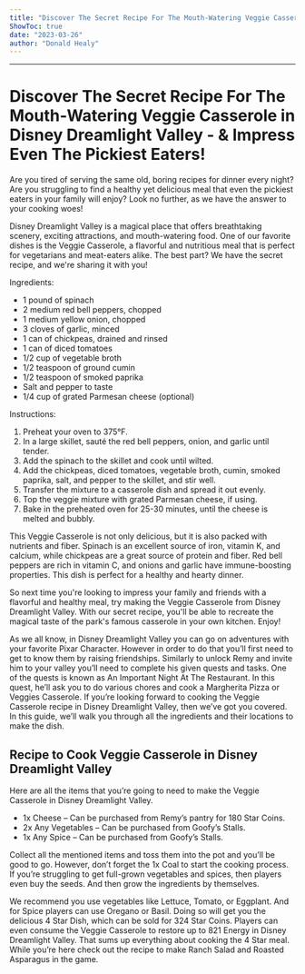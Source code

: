 ```yaml
---
title: "Discover The Secret Recipe For The Mouth-Watering Veggie Casserole in Disney Dreamlight Valley - & Impress Even The Pickiest Eaters!"
ShowToc: true 
date: "2023-03-26"
author: "Donald Healy"
---
```

*****
# Discover The Secret Recipe For The Mouth-Watering Veggie Casserole in Disney Dreamlight Valley - & Impress Even The Pickiest Eaters!

Are you tired of serving the same old, boring recipes for dinner every night? Are you struggling to find a healthy yet delicious meal that even the pickiest eaters in your family will enjoy? Look no further, as we have the answer to your cooking woes!

Disney Dreamlight Valley is a magical place that offers breathtaking scenery, exciting attractions, and mouth-watering food. One of our favorite dishes is the Veggie Casserole, a flavorful and nutritious meal that is perfect for vegetarians and meat-eaters alike. The best part? We have the secret recipe, and we're sharing it with you!

Ingredients:
- 1 pound of spinach
- 2 medium red bell peppers, chopped
- 1 medium yellow onion, chopped
- 3 cloves of garlic, minced
- 1 can of chickpeas, drained and rinsed
- 1 can of diced tomatoes
- 1/2 cup of vegetable broth
- 1/2 teaspoon of ground cumin
- 1/2 teaspoon of smoked paprika
- Salt and pepper to taste
- 1/4 cup of grated Parmesan cheese (optional)

Instructions:
1. Preheat your oven to 375°F.
2. In a large skillet, sauté the red bell peppers, onion, and garlic until tender.
3. Add the spinach to the skillet and cook until wilted.
4. Add the chickpeas, diced tomatoes, vegetable broth, cumin, smoked paprika, salt, and pepper to the skillet, and stir well.
5. Transfer the mixture to a casserole dish and spread it out evenly.
6. Top the veggie mixture with grated Parmesan cheese, if using.
7. Bake in the preheated oven for 25-30 minutes, until the cheese is melted and bubbly.

This Veggie Casserole is not only delicious, but it is also packed with nutrients and fiber. Spinach is an excellent source of iron, vitamin K, and calcium, while chickpeas are a great source of protein and fiber. Red bell peppers are rich in vitamin C, and onions and garlic have immune-boosting properties. This dish is perfect for a healthy and hearty dinner.

So next time you're looking to impress your family and friends with a flavorful and healthy meal, try making the Veggie Casserole from Disney Dreamlight Valley. With our secret recipe, you'll be able to recreate the magical taste of the park's famous casserole in your own kitchen. Enjoy!


As we all know, in Disney Dreamlight Valley you can go on adventures with your favorite Pixar Character. However in order to do that you’ll first need to get to know them by raising friendships. Similarly to unlock Remy and invite him to your valley you’ll need to complete his given quests and tasks. One of the quests is known as An Important Night At The Restaurant. In this quest, he’ll ask you to do various chores and cook a Margherita Pizza or Veggies Casserole. If you’re looking forward to cooking the Veggie Casserole recipe in Disney Dreamlight Valley, then we’ve got you covered. In this guide, we’ll walk you through all the ingredients and their locations to make the dish.
 
## Recipe to Cook Veggie Casserole in Disney Dreamlight Valley
 

 
Here are all the items that you’re going to need to make the Veggie Casserole in Disney Dreamlight Valley.
 
- 1x Cheese – Can be purchased from Remy’s pantry for 180 Star Coins.
 - 2x Any Vegetables – Can be purchased from Goofy’s Stalls.
 - 1x Any Spice – Can be purchased from Goofy’s Stalls.

 
Collect all the mentioned items and toss them into the pot and you’ll be good to go. However, don’t forget the 1x Coal to start the cooking process. If you’re struggling to get full-grown vegetables and spices, then players even buy the seeds. And then grow the ingredients by themselves.
 
We recommend you use vegetables like Lettuce, Tomato, or Eggplant. And for Spice players can use Oregano or Basil. Doing so will get you the delicious 4 Star Dish, which can be sold for 324 Star Coins. Players can even consume the Veggie Casserole to restore up to 821 Energy in Disney Dreamlight Valley. That sums up everything about cooking the 4 Star meal. While you’re here check out the recipe to make Ranch Salad and Roasted Asparagus in the game.




